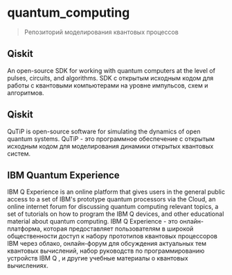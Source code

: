 # quantum_computing

>Репозиторий моделирования квантовых процессов

## Qiskit
An open-source SDK for working with quantum computers at the level of pulses, circuits, and algorithms.
SDK с открытым исходным кодом для работы с квантовыми компьютерами на уровне импульсов, схем и алгоритмов.

## Qiskit
QuTiP is open-source software for simulating the dynamics of open quantum systems.
QuTiP - это программное обеспечение с открытым исходным кодом для моделирования динамики открытых квантовых систем.

## IBM Quantum Experience 
IBM Q Experience is an online platform that gives users in the general public access to a set of IBM's prototype quantum processors via the Cloud, an online internet forum for discussing quantum computing relevant topics, a set of tutorials on how to program the IBM Q devices, and other educational material about quantum computing. 
IBM Q Experience - это онлайн-платформа, которая предоставляет пользователям в широкой общественности доступ к набору прототипов квантовых процессоров IBM через облако, онлайн-форум для обсуждения актуальных тем квантовых вычислений, набор руководств по программированию устройств IBM Q , и другие учебные материалы о квантовых вычислениях.
